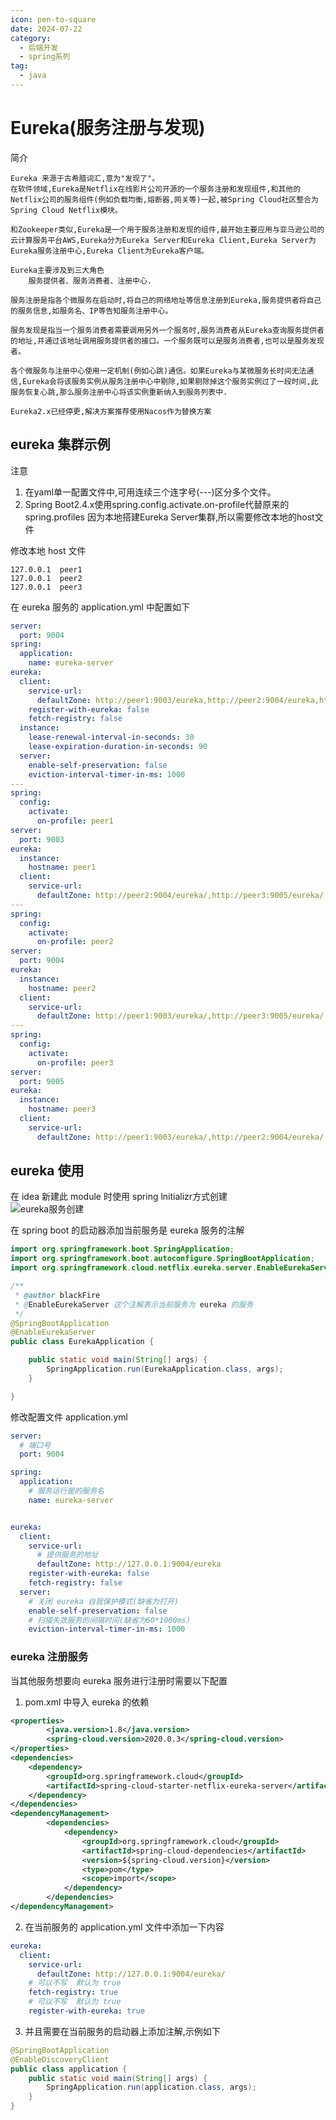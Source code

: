 ```yaml
---
icon: pen-to-square
date: 2024-07-22
category:
  - 后端开发
  - spring系列
tag:
  - java
---
```

# Eureka(服务注册与发现)
简介
```
Eureka 来源于古希腊词汇,意为"发现了"。
在软件领域,Eureka是Netflix在线影⽚公司开源的⼀个服务注册和发现组件,和其他的Netflix公司的服务组件(例如负载均衡,熔断器,⽹关等)⼀起,被Spring Cloud社区整合为Spring Cloud Netflix模块。

和Zookeeper类似,Eureka是⼀个⽤于服务注册和发现的组件,最开始主要应⽤与亚⻢逊公司的云计算服务平台AWS,Eureka分为Eureka Server和Eureka Client,Eureka Server为Eureka服务注册中⼼,Eureka Client为Eureka客户端。

Eureka主要涉及到三⼤⻆⾊
    服务提供者、服务消费者、注册中⼼.

服务注册是指各个微服务在启动时,将⾃⼰的⽹络地址等信息注册到Eureka,服务提供者将⾃⼰的服务信息,如服务名、IP等告知服务注册中⼼。

服务发现是指当⼀个服务消费者需要调⽤另外⼀个服务时,服务消费者从Eureka查询服务提供者的地址,并通过该地址调⽤服务提供者的接⼝。⼀个服务既可以是服务消费者,也可以是服务发现者。

各个微服务与注册中⼼使⽤⼀定机制(例如⼼跳)通信。如果Eureka与某微服务⻓时间⽆法通信,Eureka会将该服务实例从服务注册中⼼中剔除,如果剔除掉这个服务实例过了⼀段时间,此服务恢复⼼跳,那么服务注册中⼼将该实例重新纳⼊到服务列表中.

Eureka2.x已经停更,解决⽅案推荐使⽤Nacos作为替换⽅案
```
## eureka 集群示例
注意
1. 在yaml单⼀配置⽂件中,可⽤连续三个连字号(---)区分多个⽂件。
2. Spring Boot2.4.x使⽤spring.config.activate.on-profile代替原来的spring.profiles 因为本地搭建Eureka Server集群,所以需要修改本地的host⽂件

修改本地 host 文件
```
127.0.0.1  peer1
127.0.0.1  peer2
127.0.0.1  peer3
```
在 eureka 服务的 application.yml 中配置如下
```yml
server:
  port: 9004
spring:
  application:
    name: eureka-server
eureka:
  client:
    service-url:
      defaultZone: http://peer1:9003/eureka,http://peer2:9004/eureka,http://peer3:9005/eureka
    register-with-eureka: false
    fetch-registry: false
  instance:
    lease-renewal-interval-in-seconds: 30
    lease-expiration-duration-in-seconds: 90
  server:
    enable-self-preservation: false 
    eviction-interval-timer-in-ms: 1000 
---
spring:
  config:
    activate:
      on-profile: peer1
server:
  port: 9003
eureka:
  instance:
    hostname: peer1
  client:
    service-url:
      defaultZone: http://peer2:9004/eureka/,http://peer3:9005/eureka/
---
spring:
  config:
    activate:
      on-profile: peer2
server:
  port: 9004
eureka:
  instance:
    hostname: peer2
  client:
    service-url:
      defaultZone: http://peer1:9003/eureka/,http://peer3:9005/eureka/
---
spring:
  config:
    activate:
      on-profile: peer3
server:
  port: 9005
eureka:
  instance:
    hostname: peer3
  client:
    service-url:
      defaultZone: http://peer1:9003/eureka/,http://peer2:9004/eureka/
```

## eureka 使用
在 idea 新建此 module 时使用 spring lnitializr方式创建  
![eureka服务创建](https://i.jpg.dog/fcbf2cd711d35e3f8f8af7551766b72d.png)

在 spring boot 的启动器添加当前服务是 eureka 服务的注解
```java
import org.springframework.boot.SpringApplication;
import org.springframework.boot.autoconfigure.SpringBootApplication;
import org.springframework.cloud.netflix.eureka.server.EnableEurekaServer;

/**
 * @author blackFire
 * @EnableEurekaServer 这个注解表示当前服务为 eureka 的服务
 */
@SpringBootApplication
@EnableEurekaServer
public class EurekaApplication {

    public static void main(String[] args) {
        SpringApplication.run(EurekaApplication.class, args);
    }

}
```
修改配置文件 application.yml
```yml
server:
  # 端口号
  port: 9004

spring:
  application:
    # 服务运行是的服务名
    name: eureka-server


eureka:
  client:
    service-url:
      # 提供服务的地址
      defaultZone: http://127.0.0.1:9004/eureka
    register-with-eureka: false
    fetch-registry: false
  server:
    # 关闭 eureka ⾃我保护模式(缺省为打开)
    enable-self-preservation: false
    # 扫描失效服务的间隔时间(缺省为60*1000ms)
    eviction-interval-timer-in-ms: 1000 
```

### eureka 注册服务

当其他服务想要向 eureka 服务进行注册时需要以下配置

1. pom.xml 中导入 eureka 的依赖
```xml
<properties>
        <java.version>1.8</java.version>
        <spring-cloud.version>2020.0.3</spring-cloud.version>
</properties>
<dependencies>
    <dependency>
        <groupId>org.springframework.cloud</groupId>
        <artifactId>spring-cloud-starter-netflix-eureka-server</artifactId>
    </dependency>
</dependencies>
<dependencyManagement>
        <dependencies>
            <dependency>
                <groupId>org.springframework.cloud</groupId>
                <artifactId>spring-cloud-dependencies</artifactId>
                <version>${spring-cloud.version}</version>
                <type>pom</type>
                <scope>import</scope>
            </dependency>
        </dependencies>
</dependencyManagement>
```

2. 在当前服务的 application.yml 文件中添加一下内容
```yml
eureka:
  client:
    service-url:
      defaultZone: http://127.0.0.1:9004/eureka/
    # 可以不写  默认为 true
    fetch-registry: true    
    # 可以不写  默认为 true
    register-with-eureka: true 
```
3. 并且需要在当前服务的启动器上添加注解,示例如下
```java
@SpringBootApplication
@EnableDiscoveryClient
public class application {
    public static void main(String[] args) {
        SpringApplication.run(application.class, args);
    }
}
```




















